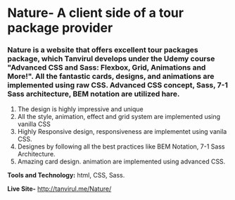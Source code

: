 # Nature- A client side of a tour package provider
### Nature is a website that offers excellent tour packages package, which Tanvirul develops under the Udemy course "Advanced CSS and Sass: Flexbox, Grid, Animations and More!". All the fantastic cards, designs, and animations are implemented using raw CSS. Advanced CSS concept, Sass, 7-1 Sass architecture, BEM notation are utilized hare. 
1. The design is highly impressive and unique
2. All the style, animation, effect and grid system are implemented using vanilla CSS
3. Highly Responsive design, responsiveness are implementet using vanila CSS.
4. Designes by following all the best practices like BEM Notation, 7-1 Sass Architecture.
5. Amazing card design. animation are implemented using advanced CSS.

**Tools and Technology:** html, CSS, Sass.

**Live Site-** http://tanvirul.me/Nature/

